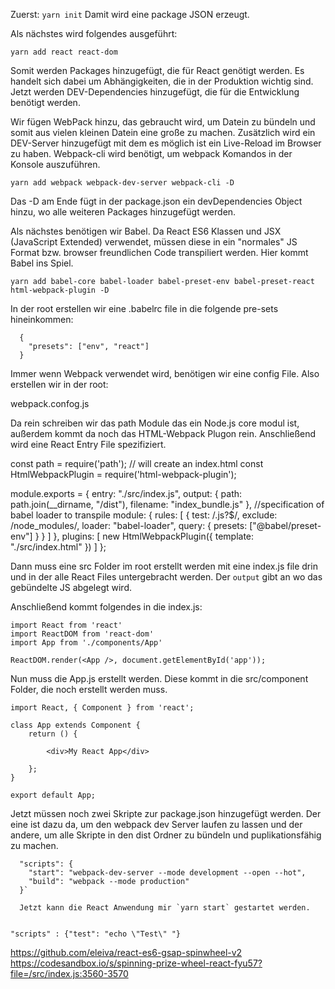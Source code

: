 Zuerst:
`yarn init`
Damit wird eine package JSON erzeugt.

Als nächstes wird folgendes ausgeführt:

```yarn add react react-dom```

Somit werden Packages hinzugefügt, die für React genötigt werden. Es handelt sich dabei um Abhängigkeiten, die in der Produktion wichtig sind.
Jetzt werden DEV-Dependencies hinzugefügt, die für die Entwicklung benötigt werden.

Wir fügen WebPack hinzu, das gebraucht wird, um Datein zu bündeln und somit aus vielen kleinen Datein eine große zu machen. Zusätzlich wird ein DEV-Server
hinzugefügt mit dem es möglich ist ein Live-Reload im Browser zu haben. Webpack-cli wird benötigt, um webpack Komandos in der Konsole auszuführen.

```yarn add webpack webpack-dev-server webpack-cli -D```

Das -D am Ende fügt in der package.json ein devDependencies Object hinzu, wo alle weiteren Packages hinzugefügt werden.

Als nächstes benötigen wir Babel. Da React ES6 Klassen und JSX (JavaScript Extended) verwendet, müssen diese in ein "normales" JS Format bzw. browser freundlichen Code transpiliert werden. Hier kommt Babel ins Spiel.

```yarn add babel-core babel-loader babel-preset-env babel-preset-react html-webpack-plugin -D```

In der root erstellen wir eine .babelrc file in die folgende pre-sets hineinkommen:

```
  {
    "presets": ["env", "react"]
  }
```

  Immer wenn Webpack verwendet wird, benötigen wir eine config File. Also erstellen wir in der root:

  webpack.confog.js

  Da rein schreiben wir das path Module das ein Node.js core modul ist, außerdem kommt da noch das HTML-Webpack Plugon rein.
  Anschließend wird eine React Entry File spezifiziert.

  const path = require('path');
  // will create an index.html
  const HtmlWebpackPlugin = require('html-webpack-plugin');

  module.exports = {
    entry: "./src/index.js",
    output: {
      path: path.join(__dirname, "/dist"),
      filename: "index_bundle.js"
    },
    //specification of babel loader to transpile
    module: {
      rules: [
        {
          test: /\.js?$/,
          exclude: /node_modules/,
          loader: "babel-loader",
          query: {
            presets: ["@babel/preset-env"]
          }
        }
      ]
    },
    plugins: [
      new HtmlWebpackPlugin({
        template: "./src/index.html"
      })
    ]
  };

  Dann muss eine src Folder im root erstellt werden mit eine index.js file drin und in der alle React Files untergebracht werden.
  Der `output` gibt an wo das gebündelte JS abgelegt wird.

  Anschließend kommt folgendes in die index.js:

  ```
  import React from 'react'
  import ReactDOM from 'react-dom'
  import App from './components/App'

  ReactDOM.render(<App />, document.getElementById('app'));
  ```

  Nun muss die App.js erstellt werden. Diese kommt in die src/component Folder, die noch erstellt werden muss.

  ```
  import React, { Component } from 'react';

  class App extends Component {
      return () {

          <div>My React App</div>

      };
  }

  export default App;
  ```

  Jetzt müssen noch zwei Skripte zur package.json hinzugefügt werden.
  Der eine ist dazu da, um den webpack dev Server laufen zu lassen und der andere, um alle Skripte in den dist Ordner zu bündeln und puplikationsfähig zu machen.

  ```
    "scripts": {
      "start": "webpack-dev-server --mode development --open --hot",
      "build": "webpack --mode production"
    }`

    Jetzt kann die React Anwendung mir `yarn start` gestartet werden.


  "scripts" : {"test": "echo \"Test\" "}
  ```

  https://github.com/eleiva/react-es6-gsap-spinwheel-v2
  https://codesandbox.io/s/spinning-prize-wheel-react-fyu57?file=/src/index.js:3560-3570

